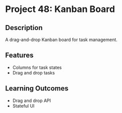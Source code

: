# Project 48: Kanban Board

## Description
A drag-and-drop Kanban board for task management.

## Features
- Columns for task states
- Drag and drop tasks

## Learning Outcomes
- Drag and drop API
- Stateful UI
